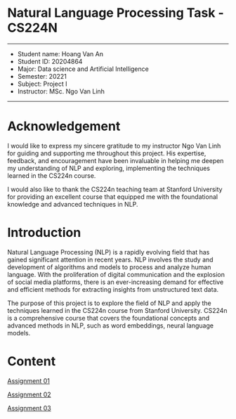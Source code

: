 # Natural Language Processing Task - CS224N

---

- Student name: Hoang Van An
- Student ID: 20204864
- Major: Data science and Artificial Intelligence
- Semester: 20221
- Subject: Project I
- Instructor: MSc. Ngo Van Linh

---

# Acknowledgement

I would like to express my sincere gratitude to my instructor Ngo Van Linh for guiding and supporting me throughout this project. His expertise, feedback, and encouragement have been invaluable in helping me deepen my understanding of NLP and exploring, implementing the techniques learned in the CS224n course.

I would also like to thank the CS224n teaching team at Stanford University for providing an excellent course that equipped me with the foundational knowledge and advanced techniques in NLP.

# Introduction

Natural Language Processing (NLP) is a rapidly evolving field that has gained significant attention in recent years. NLP involves the study and development of algorithms and models to process and analyze human language. With the proliferation of digital communication and the explosion of social media platforms, there is an ever-increasing demand for effective and efficient methods for extracting insights from unstructured text data.

The purpose of this project is to explore the field of NLP and apply the techniques learned in the CS224n course from Stanford University. CS224n is a comprehensive course that covers the foundational concepts and advanced methods in NLP, such as word embeddings, neural language models.

# Content

[Assignment 01](https://www.notion.so/Assignment-01-68d9059f69ed483396bdd410e5990993)

[Assignment 02](https://www.notion.so/Assignment-02-c9a9e4feeae1481ca72ad62d955ac98c)

[Assignment 03](https://www.notion.so/Assignment-03-59c6235cac224f24b8f93684350a42a9)